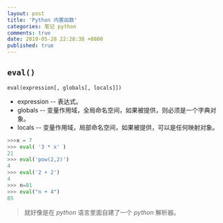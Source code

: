 ```yaml
---
layout: post
title: 'Python 内置函数'
categories: 笔记 python
comments: true
date: 2019-05-28 22:28:38 +0800
published: true
---
```


## `eval()`

`eval(expression[, globals[, locals]])`

* expression -- 表达式。
* globals -- 变量作用域，全局命名空间，如果被提供，则必须是一个字典对象。
* locals -- 变量作用域，局部命名空间，如果被提供，可以是任何映射对象。

```python
>>>x = 7
>>> eval( '3 * x' )
21
>>> eval('pow(2,2)')
4
>>> eval('2 + 2')
4
>>> n=81
>>> eval("n + 4")
85
```

> 就好像是在 *python* 语言里面自建了一个 *python* 解析器。